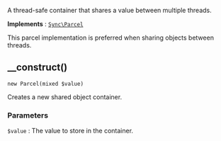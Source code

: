 A thread-safe container that shares a value between multiple threads.

**Implements**
:   [`Sync\Parcel`](Sync.Parcel.md)

This parcel implementation is preferred when sharing objects between threads.


## __construct()

    new Parcel(mixed $value)

Creates a new shared object container.

### Parameters
`$value`
:   The value to store in the container.
